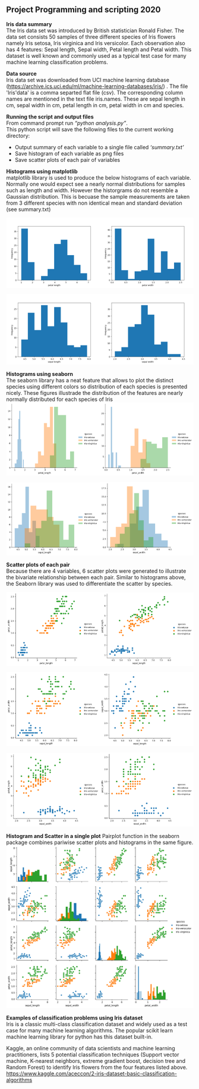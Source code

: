 ## Project Programming and scripting 2020

**Iris data summary** <br>
The Iris data set was introduced by British statistician Ronald Fisher. The data set consists
50 samples of three different species of Iris flowers namely Iris setosa, Iris virginica and Iris
versicolor. Each observation also has 4 features: Sepal length, Sepal width, Petal length and
Petal width. This dataset is well known and commonly used as a typical test case for many
machine learning classification problems.

**Data source** <br>
Iris data set was downloaded from UCI machine learning database (https://archive.ics.uci.edu/ml/machine-learning-databases/iris/) . The file 'Iris'data' is a comma separted flat file (csv). The corresponding column names are mentioned in the text file iris.names. These are sepal length in cm, sepal width in cm, petal length in cm, petal width in cm and species. 

**Running the script and output files** <br>
From command prompt run *“python analysis.py”*. <br>
This python script will save the following files to the current working directory:
- Output summary of each variable to a single file called *‘summary.txt’*
- Save histogram of each variable as png files
- Save scatter plots of each pair of variables

**Histograms using matplotlib** <br>
matplotlib library is used to produce the below histograms of each variable. Normally one would expect see a nearly normal distributions for samples such as length and width. However the historgrams do not resemble a Gaussian distribution. This is becuase the sample measurements are taken from 3 different species with non identical mean and standard deviation (see summary.txt)<br>

<img src="petal_length_hist.png" alt="histogram petal length" width="50%"><img src="petal_width_hist.png" alt="histogram petal width" width="50%">

<img src="sepal_length_hist.png" alt="histogram sepal length" width="50%"><img src="sepal_width_hist.png" alt="histogram sepal width" width="50%">

**Histograms using seaborn** <br>
The seaborn library has a neat feature that allows to plot the distinct species using different colors so distribution of each species is presented nicely. These figures illustrade the distribution of the features are nearly normally distributed for each species of Iris<br>
<img src="petal_length_snshist.png" alt="histogram petal length" width="50%"><img src="petal_width_snshist.png" alt="histogram petal width" width="50%">

<img src="sepal_length_snshist.png" alt="histogram sepal length" width="50%"><img src="sepal_width_snshist.png" alt="histogram sepal width" width="50%">

**Scatter plots of each pair** <br>
Because there are 4 variables, 6 scatter plots were generated to illustrate the bivariate relationship between each pair. Similar to histograms above, the Seaborn library was used to differentiate the scatter by species. 

<img src="petal_length_vs_petal_width.png" alt="petal length vs petal width" width="50%"><img src="sepal_length_vs_petal_length.png" alt="petal length vs sepal length" width="50%">

<img src="sepal_length_vs_petal_width.png" alt="sepal length vs petal width" width="50%"><img src="sepal_length_vs_sepal_width.png" alt="sepal length vs sepal width" width="50%">

<img src="sepal_width_vs_petal_length.png" alt="sepal width vs petal length" width="50%"><img src="sepal_width_vs_petal_width.png" alt="sepal width vs petal width" width="50%">

**Histogram and Scatter in a single plot**
Pairplot function in the seaborn package combines pariwise scatter plots and histograms in the same figure. 
<img src="hist_and_scatter.png" alt="pair plot" >

**Examples of classification problems using Iris dataset** <br>
Iris is a classic multi-class classification dataset and widely used as a test case for many  machine learning algorithms. The popular scikit learn machine learning library for python has this dataset built-in. 

Kaggle, an online community of data scientists and machine learning practitioners, lists 5 potential classification techniques (Support vector machine, K-nearest neighbors, extreme gradient boost, decision tree and Random Forest) to identify Iris flowers from the four features listed above.
https://www.kaggle.com/aceccon/2-iris-dataset-basic-classification-algorithms
